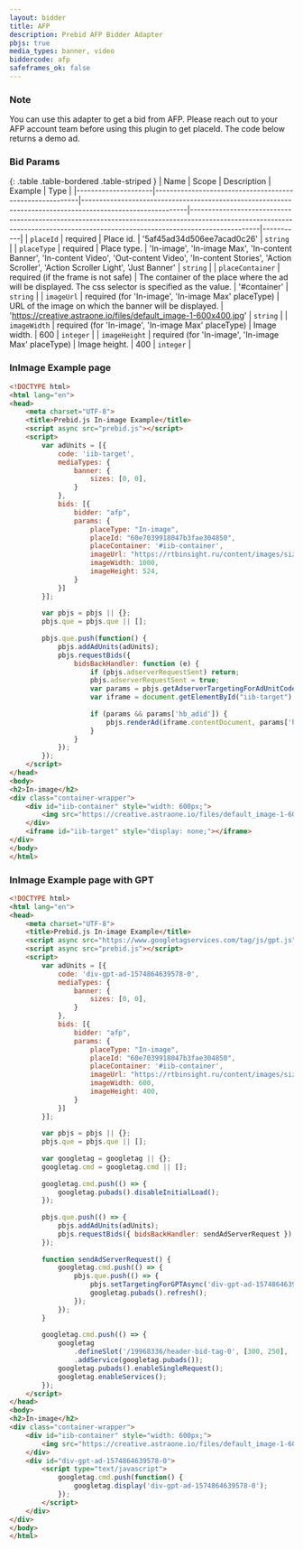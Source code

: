 ```yaml
---
layout: bidder
title: AFP
description: Prebid AFP Bidder Adapter
pbjs: true
media_types: banner, video
biddercode: afp
safeframes_ok: false
---
```


### Note

You can use this adapter to get a bid from AFP.
Please reach out to your AFP account team before using this plugin to get placeId.
The code below returns a demo ad.


### Bid Params

{: .table .table-bordered .table-striped }
| Name                | Scope                                                   | Description                                                                                               | Example                                                                                                                                                                       | Type      |
|---------------------|---------------------------------------------------------|-----------------------------------------------------------------------------------------------------------|-------------------------------------------------------------------------------------------------------------------------------------------------------------------------------|-----------|
| `placeId`           | required                                                | Place id.                                                                                                 | '5af45ad34d506ee7acad0c26'                                                                                                                                                    | `string`  |
| `placeType`         | required                                                | Place type.                                                                                               | 'In-image', 'In-image Max', 'In-content Banner', 'In-content Video', 'Out-content Video', 'In-content Stories', 'Action Scroller', 'Action Scroller Light', 'Just Banner'     | `string`  |
| `placeContainer`    | required (if the frame is not safe)                     | The container of the place where the ad will be displayed. The css selector is specified as the value.    | '#container'                                                                                                                                                                  | `string`  |
| `imageUrl`          | required (for 'In-image', 'In-image Max' placeType)     | URL of the image on which the banner will be displayed.                                                   | 'https://creative.astraone.io/files/default_image-1-600x400.jpg'                                                                                                              | `string`  |
| `imageWidth`        | required (for 'In-image', 'In-image Max' placeType)     | Image width.                                                                                              | 600                                                                                                                                                                           | `integer` |
| `imageHeight`       | required (for 'In-image', 'In-image Max' placeType)     | Image height.                                                                                             | 400                                                                                                                                                                           | `integer` |


### InImage Example page


```html
<!DOCTYPE html>
<html lang="en">
<head>
	<meta charset="UTF-8">
	<title>Prebid.js In-image Example</title>
	<script async src="prebid.js"></script>
	<script>
		var adUnits = [{
			code: 'iib-target',
			mediaTypes: {
				banner: {
					sizes: [0, 0],
				}
			},
			bids: [{
				bidder: "afp",
				params: {
					placeType: "In-image",
					placeId: "60e7039918047b3fae304850",
					placeContainer: '#iib-container',
					imageUrl: "https://rtbinsight.ru/content/images/size/w1000/2021/05/ximage-30.png.pagespeed.ic.IfuX4zAEPP.png",
					imageWidth: 1000,
					imageHeight: 524,
				}
			}]
		}];
		
		var pbjs = pbjs || {};
		pbjs.que = pbjs.que || [];
		
		pbjs.que.push(function() {
			pbjs.addAdUnits(adUnits);
			pbjs.requestBids({
				bidsBackHandler: function (e) {
					if (pbjs.adserverRequestSent) return;
					pbjs.adserverRequestSent = true;
					var params = pbjs.getAdserverTargetingForAdUnitCode("iib-target");
					var iframe = document.getElementById("iib-target");
					
					if (params && params['hb_adid']) {
						pbjs.renderAd(iframe.contentDocument, params['hb_adid']);
					}
				}
			});
		});
	</script>
</head>
<body>
<h2>In-image</h2>
<div class="container-wrapper">
	<div id="iib-container" style="width: 600px;">
		<img src="https://creative.astraone.io/files/default_image-1-600x400.jpg" width="100%" />
	</div>
	<iframe id="iib-target" style="display: none;"></iframe>
</div>
</body>
</html>
```
### InImage Example page with GPT

```html
<!DOCTYPE html>
<html lang="en">
<head>
	<meta charset="UTF-8">
	<title>Prebid.js In-image Example</title>
	<script async src="https://www.googletagservices.com/tag/js/gpt.js"></script>
	<script async src="prebid.js"></script>
	<script>
		var adUnits = [{
			code: 'div-gpt-ad-1574864639578-0',
			mediaTypes: {
				banner: {
					sizes: [0, 0],
				}
			},
			bids: [{
				bidder: "afp",
				params: {
					placeType: "In-image",
					placeId: "60e7039918047b3fae304850",
					placeContainer: '#iib-container',
					imageUrl: "https://rtbinsight.ru/content/images/size/w1000/2021/05/ximage-30.png.pagespeed.ic.IfuX4zAEPP.png",
					imageWidth: 600,
					imageHeight: 400,
				}
			}]
		}];
		
		var pbjs = pbjs || {};
		pbjs.que = pbjs.que || [];
		
		var googletag = googletag || {};
		googletag.cmd = googletag.cmd || [];
		
		googletag.cmd.push(() => {
			googletag.pubads().disableInitialLoad();
		});
		
		pbjs.que.push(() => {
			pbjs.addAdUnits(adUnits);
			pbjs.requestBids({ bidsBackHandler: sendAdServerRequest });
		});
		
		function sendAdServerRequest() {
			googletag.cmd.push(() => {
				pbjs.que.push(() => {
					pbjs.setTargetingForGPTAsync('div-gpt-ad-1574864639578-0');
					googletag.pubads().refresh();
				});
			});
		}
		
		googletag.cmd.push(() => {
			googletag
				.defineSlot('/19968336/header-bid-tag-0', [300, 250], 'div-gpt-ad-1574864639578-0')
				.addService(googletag.pubads());
			googletag.pubads().enableSingleRequest();
			googletag.enableServices();
		});
	</script>
</head>
<body>
<h2>In-image</h2>
<div class="container-wrapper">
	<div id="iib-container" style="width: 600px;">
		<img src="https://creative.astraone.io/files/default_image-1-600x400.jpg" width="100%" />
	</div>
	<div id="div-gpt-ad-1574864639578-0">
		<script type="text/javascript">
			googletag.cmd.push(function() {
				googletag.display('div-gpt-ad-1574864639578-0');
			});
		</script>
	</div>
</div>
</body>
</html>                   
```
